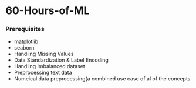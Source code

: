 # 60-Hours-of-ML

### Prerequisites

- matplotlib
- seaborn
- Handling Missing Values
- Data Standardization & Label Encoding
- Handling Imbalanced dataset
- Preprocessing text data
- Numeical data preprocessing(a combined use case of al of the concepts

